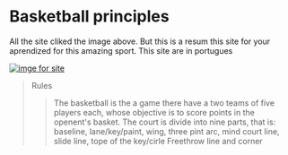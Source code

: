 # Basketball principles

All the site cliked the image above. But this is a resum this site for your aprendized for this amazing sport. This site are in portugues

[![imge for site](https://th.bing.com/th/id/OIP.eeHplJEe608DsZiKzssWFgHaJn?w=616&h=800&rs=1&pid=ImgDetMain)](https://www.breakthroughbasketball.com/basics/basics.html)

> Rules
>> The basketball is the a game there have a two teams of five players each, whose objective is to score points in the openent's basket.
>> The court is divide into nine parts, that is: baseline, lane/key/paint, wing, three pint arc, mind court line, slide line, tope of the key/cirle
>> Freethrow line and corner
